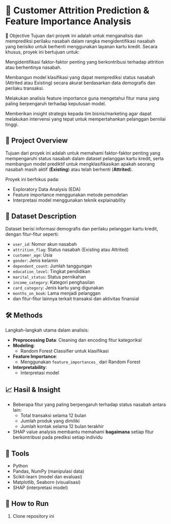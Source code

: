 # 🧠 Customer Attrition Prediction & Feature Importance Analysis

🎯 Objective
Tujuan dari proyek ini adalah untuk menganalisis dan memprediksi perilaku nasabah dalam rangka mengidentifikasi nasabah yang berisiko untuk berhenti menggunakan layanan kartu kredit. Secara khusus, proyek ini bertujuan untuk:

Mengidentifikasi faktor-faktor penting yang berkontribusi terhadap attrition atau berhentinya nasabah.

Membangun model klasifikasi yang dapat memprediksi status nasabah (Attrited atau Existing) secara akurat berdasarkan data demografis dan perilaku transaksi.

Melakukan analisis feature importance guna mengetahui fitur mana yang paling berpengaruh terhadap keputusan model.

Memberikan insight strategis kepada tim bisnis/marketing agar dapat melakukan intervensi yang tepat untuk mempertahankan pelanggan bernilai tinggi.

## 📌 Project Overview

Tujuan dari proyek ini adalah untuk memahami faktor-faktor penting yang mempengaruhi status nasabah dalam dataset pelanggan kartu kredit, serta membangun model prediktif untuk mengklasifikasikan apakah seorang nasabah masih aktif (**Existing**) atau telah berhenti (**Attrited**).

Proyek ini berfokus pada:

- Exploratory Data Analysis (EDA)
- Feature importance menggunakan metode pemodelan
- Interpretasi model menggunakan teknik explainability

## 📂 Dataset Description

Dataset berisi informasi demografis dan perilaku pelanggan kartu kredit, dengan fitur-fitur seperti:

- `user_id`: Nomor akun nasabah
- `attrition_flag`: Status nasabah (Existing atau Attrited)
- `customer_age`: Usia
- `gender`: Jenis kelamin
- `dependent_count`: Jumlah tanggungan
- `education_level`: Tingkat pendidikan
- `marital_status`: Status pernikahan
- `income_category`: Kategori penghasilan
- `card_category`: Jenis kartu yang digunakan
- `months_on_book`: Lama menjadi pelanggan
- dan fitur-fitur lainnya terkait transaksi dan aktivitas finansial

## 🛠 Methods

Langkah-langkah utama dalam analisis:

- **Preprocessing Data**: Cleaning dan encoding fitur kategorikal
- **Modeling**:
  - Random Forest Classifier untuk klasifikasi
- **Feature Importance**:
  - Menggunakan `feature_importances_` dari Random Forest
- **Interpretability**:
  - Interpretasi model

## 📈 Hasil & Insight

- Beberapa fitur yang paling berpengaruh terhadap status nasabah antara lain:
  - Total transaksi selama 12 bulan
  - Jumlah produk yang dimiliki
  - Jumlah kontak selama 12 bulan terakhir
- SHAP value analysis membantu memahami **bagaimana** setiap fitur berkontribusi pada prediksi setiap individu

## 🧰 Tools

- Python
- Pandas, NumPy (manipulasi data)
- Scikit-learn (model dan evaluasi)
- Matplotlib, Seaborn (visualisasi)
- SHAP (interpretasi model)

## 🚀 How to Run

1. Clone repository ini
